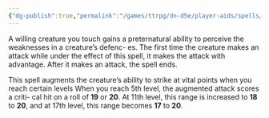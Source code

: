 ```yaml
---
{"dg-publish":true,"permalink":"/games/ttrpg/dn-d5e/player-aids/spells/cantrips/stalker-s-eye/","tags":["ttrpg/dnd/5e","spell","concentration","verbal","somatic","material"],"noteIcon":""}
---
```



A willing creature you touch gains a preternatural ability to perceive the weaknesses in a creature’s defenc- es. The first time the creature makes an attack while under the effect of this spell, it makes the attack with advantage. After it makes an attack, the spell ends.

This spell augments the creature’s ability to strike at vital points when you reach certain levels When you reach 5th level, the augmented attack scores a criti- cal hit on a roll of **19** or **20**. At 11th level, this range is increased to **18** to **20**, and at 17th level, this range becomes **17** to **20**.